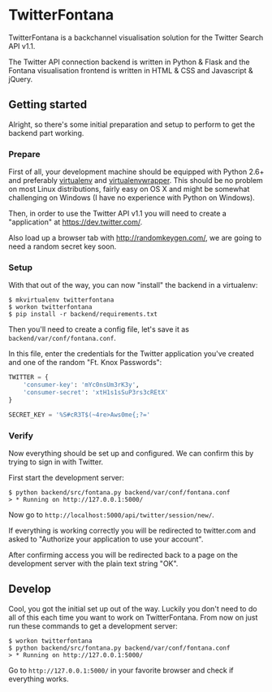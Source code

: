 # TwitterFontana

TwitterFontana is a backchannel visualisation solution for the Twitter
Search API v1.1.

The Twitter API connection backend is written in Python & Flask and the
Fontana visualisation frontend is written in HTML & CSS and
Javascript & jQuery.

## Getting started

Alright, so there's some initial preparation and setup to perform to get
the backend part working.

### Prepare

First of all, your development machine should be equipped with Python 2.6+
and preferably [virtualenv] and [virtualenvwrapper]. This should be no
problem on most Linux distributions, fairly easy on OS X and might be
somewhat challenging on Windows (I have no experience with Python on Windows).

Then, in order to use the Twitter API v1.1 you will need to create a
"application" at https://dev.twitter.com/.

Also load up a browser tab with http://randomkeygen.com/, we are going to need
a random secret key soon.

### Setup

With that out of the way, you can now "install" the backend in a virtualenv:

``` shell
$ mkvirtualenv twitterfontana
$ workon twitterfontana
$ pip install -r backend/requirements.txt
```

Then you'll need to create a config file, let's save it as
`backend/var/conf/fontana.conf`.

In this file, enter the credentials for the Twitter application you've created
and one of the random "Ft. Knox Passwords":

``` python
TWITTER = {
    'consumer-key': 'mYc0nsUm3rK3y',
    'consumer-secret': 'xtH1s1sSuP3rs3cREtX'
}

SECRET_KEY = '%S#cR3T$(~4re>Aws0me{;?='
```

### Verify

Now everything should be set up and configured. We can confirm this
by trying to sign in with Twitter.

First start the development server:

``` shell
$ python backend/src/fontana.py backend/var/conf/fontana.conf
> * Running on http://127.0.0.1:5000/
```

Now go to `http://localhost:5000/api/twitter/session/new/`.

If everything is working correctly you will be redirected to twitter.com
and asked to "Authorize your application to use your account".

After confirming access you will be redirected back to a page on
the development server with the plain text string "OK".

## Develop

Cool, you got the initial set up out of the way. Luckily you don't need to
do all of this each time you want to work on TwitterFontana. From now on just
run these commands to get a development server:

``` shell
$ workon twitterfontana
$ python backend/src/fontana.py backend/var/conf/fontana.conf
> * Running on http://127.0.0.1:5000/
```

Go to `http://127.0.0.1:5000/` in your favorite browser and check if
everything works.

[virtualenv]: http://www.virtualenv.org/
[virtualenvwrapper]: http://virtualenvwrapper.readthedocs.org/
